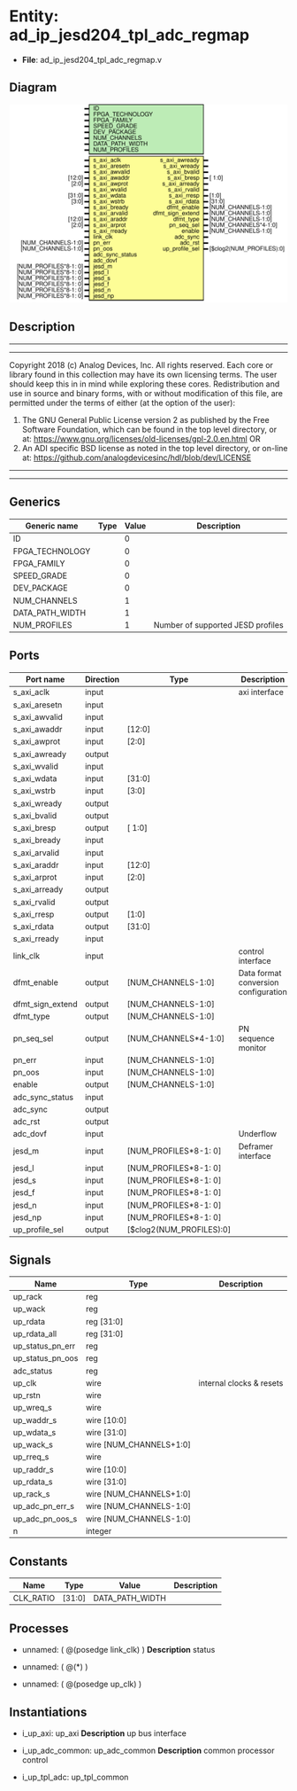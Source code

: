 # Entity: ad_ip_jesd204_tpl_adc_regmap

- **File**: ad_ip_jesd204_tpl_adc_regmap.v
## Diagram

![Diagram](ad_ip_jesd204_tpl_adc_regmap.svg "Diagram")
## Description

***************************************************************************
 ***************************************************************************
 Copyright 2018 (c) Analog Devices, Inc. All rights reserved.
 Each core or library found in this collection may have its own licensing terms.
 The user should keep this in in mind while exploring these cores.
 Redistribution and use in source and binary forms,
 with or without modification of this file, are permitted under the terms of either
  (at the option of the user):
   1. The GNU General Public License version 2 as published by the
      Free Software Foundation, which can be found in the top level directory, or at:
 https://www.gnu.org/licenses/old-licenses/gpl-2.0.en.html
 OR
   2.  An ADI specific BSD license as noted in the top level directory, or on-line at:
 https://github.com/analogdevicesinc/hdl/blob/dev/LICENSE
 ***************************************************************************
 ***************************************************************************
 
## Generics

| Generic name    | Type | Value | Description                       |
| --------------- | ---- | ----- | --------------------------------- |
| ID              |      | 0     |                                   |
| FPGA_TECHNOLOGY |      | 0     |                                   |
| FPGA_FAMILY     |      | 0     |                                   |
| SPEED_GRADE     |      | 0     |                                   |
| DEV_PACKAGE     |      | 0     |                                   |
| NUM_CHANNELS    |      | 1     |                                   |
| DATA_PATH_WIDTH |      | 1     |                                   |
| NUM_PROFILES    |      | 1     | Number of supported JESD profiles |
## Ports

| Port name        | Direction | Type                     | Description                          |
| ---------------- | --------- | ------------------------ | ------------------------------------ |
| s_axi_aclk       | input     |                          | axi interface                        |
| s_axi_aresetn    | input     |                          |                                      |
| s_axi_awvalid    | input     |                          |                                      |
| s_axi_awaddr     | input     | [12:0]                   |                                      |
| s_axi_awprot     | input     | [2:0]                    |                                      |
| s_axi_awready    | output    |                          |                                      |
| s_axi_wvalid     | input     |                          |                                      |
| s_axi_wdata      | input     | [31:0]                   |                                      |
| s_axi_wstrb      | input     | [3:0]                    |                                      |
| s_axi_wready     | output    |                          |                                      |
| s_axi_bvalid     | output    |                          |                                      |
| s_axi_bresp      | output    | [ 1:0]                   |                                      |
| s_axi_bready     | input     |                          |                                      |
| s_axi_arvalid    | input     |                          |                                      |
| s_axi_araddr     | input     | [12:0]                   |                                      |
| s_axi_arprot     | input     | [2:0]                    |                                      |
| s_axi_arready    | output    |                          |                                      |
| s_axi_rvalid     | output    |                          |                                      |
| s_axi_rresp      | output    | [1:0]                    |                                      |
| s_axi_rdata      | output    | [31:0]                   |                                      |
| s_axi_rready     | input     |                          |                                      |
| link_clk         | input     |                          | control interface                    |
| dfmt_enable      | output    | [NUM_CHANNELS-1:0]       | Data format conversion configuration |
| dfmt_sign_extend | output    | [NUM_CHANNELS-1:0]       |                                      |
| dfmt_type        | output    | [NUM_CHANNELS-1:0]       |                                      |
| pn_seq_sel       | output    | [NUM_CHANNELS*4-1:0]     | PN sequence monitor                  |
| pn_err           | input     | [NUM_CHANNELS-1:0]       |                                      |
| pn_oos           | input     | [NUM_CHANNELS-1:0]       |                                      |
| enable           | output    | [NUM_CHANNELS-1:0]       |                                      |
| adc_sync_status  | input     |                          |                                      |
| adc_sync         | output    |                          |                                      |
| adc_rst          | output    |                          |                                      |
| adc_dovf         | input     |                          | Underflow                            |
| jesd_m           | input     | [NUM_PROFILES*8-1: 0]    | Deframer interface                   |
| jesd_l           | input     | [NUM_PROFILES*8-1: 0]    |                                      |
| jesd_s           | input     | [NUM_PROFILES*8-1: 0]    |                                      |
| jesd_f           | input     | [NUM_PROFILES*8-1: 0]    |                                      |
| jesd_n           | input     | [NUM_PROFILES*8-1: 0]    |                                      |
| jesd_np          | input     | [NUM_PROFILES*8-1: 0]    |                                      |
| up_profile_sel   | output    | [$clog2(NUM_PROFILES):0] |                                      |
## Signals

| Name             | Type                    | Description               |
| ---------------- | ----------------------- | ------------------------- |
| up_rack          | reg                     |                           |
| up_wack          | reg                     |                           |
| up_rdata         | reg [31:0]              |                           |
| up_rdata_all     | reg [31:0]              |                           |
| up_status_pn_err | reg                     |                           |
| up_status_pn_oos | reg                     |                           |
| adc_status       | reg                     |                           |
| up_clk           | wire                    | internal clocks & resets  |
| up_rstn          | wire                    |                           |
| up_wreq_s        | wire                    |                           |
| up_waddr_s       | wire [10:0]             |                           |
| up_wdata_s       | wire [31:0]             |                           |
| up_wack_s        | wire [NUM_CHANNELS+1:0] |                           |
| up_rreq_s        | wire                    |                           |
| up_raddr_s       | wire [10:0]             |                           |
| up_rdata_s       | wire [31:0]             |                           |
| up_rack_s        | wire [NUM_CHANNELS+1:0] |                           |
| up_adc_pn_err_s  | wire [NUM_CHANNELS-1:0] |                           |
| up_adc_pn_oos_s  | wire [NUM_CHANNELS-1:0] |                           |
| n                | integer                 |                           |
## Constants

| Name      | Type   | Value           | Description |
| --------- | ------ | --------------- | ----------- |
| CLK_RATIO | [31:0] | DATA_PATH_WIDTH |             |
## Processes
- unnamed: ( @(posedge link_clk) )
**Description**
status

- unnamed: ( @(*) )
- unnamed: ( @(posedge up_clk) )
## Instantiations

- i_up_axi: up_axi
**Description**
up bus interface

- i_up_adc_common: up_adc_common
**Description**
common processor control

- i_up_tpl_adc: up_tpl_common
